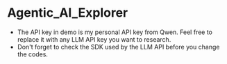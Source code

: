# Agentic_AI_Explorer

- The API key in demo is my personal API key from Qwen. Feel free to replace it with any LLM API key you want to research.
- Don't forget to check the SDK used by the LLM API before you change the codes.
